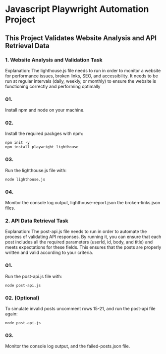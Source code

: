 # Javascript Playwright Automation Project

## This Project Validates Website Analysis and API Retrieval Data

### 1. Website Analysis and Validation Task 

Explanation:
The lighthouse.js file needs to run in order to monitor a website for performance issues, broken links, SEO, and accessibility. It needs to be run at regular intervals (daily, weekly, or monthly) to ensure the website is functioning correctly and performing optimally

### 01.
Install npm and node on your machine.

### 02.
Install the required packges with npm:

```
npm init -y
npm install playwright lighthouse
```

### 03.
Run the lighthouse.js file with:

```
node lighthouse.js
```

### 04.
Monitor the console log output, lighthouse-report.json the broken-links.json files.

### 2. API Data Retrieval Task

Explanation:
The post-api.js file needs to run in order to automate the process of validating API responses. By running it, you can ensure that each post includes all the required parameters (userId, id, body, and title) and meets expectations for these fields. This ensures that the posts are properly written and valid according to your criteria.

### 01.
Run the post-api.js file with:

```
node post-api.js
```

### 02. (Optional)
To simulate invalid posts uncomment rows 15-21, and run the post-api file again:

```
node post-api.js
```

### 03.

Monitor the console log output, and the failed-posts.json file.
